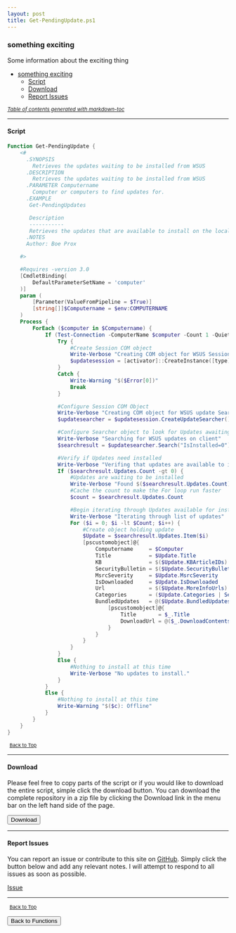 ```yaml
---
layout: post
title: Get-PendingUpdate.ps1
---
```


### something exciting

Some information about the exciting thing

- [something exciting](#something-exciting)
  - [Script](#script)
  - [Download](#download)
  - [Report Issues](#report-issues)

<small><i><a href='http://ecotrust-canada.github.io/markdown-toc/'>Table of contents generated with markdown-toc</a></i></small>

---

#### Script

```powershell
Function Get-PendingUpdate {
	<#
      .SYNOPSIS
        Retrieves the updates waiting to be installed from WSUS
      .DESCRIPTION
        Retrieves the updates waiting to be installed from WSUS
      .PARAMETER Computername
        Computer or computers to find updates for.
      .EXAMPLE
       Get-PendingUpdates

       Description
       -----------
       Retrieves the updates that are available to install on the local system
      .NOTES
      Author: Boe Prox

    #>

	#Requires -version 3.0
	[CmdletBinding(
		DefaultParameterSetName = 'computer'
	)]
	param (
		[Parameter(ValueFromPipeline = $True)]
		[string[]]$Computername = $env:COMPUTERNAME
	)
	Process {
		ForEach ($computer in $Computername) {
			If (Test-Connection -ComputerName $computer -Count 1 -Quiet) {
				Try {
					#Create Session COM object
					Write-Verbose "Creating COM object for WSUS Session"
					$updatesession = [activator]::CreateInstance([type]::GetTypeFromProgID("Microsoft.Update.Session", $computer))
				}
				Catch {
					Write-Warning "$($Error[0])"
					Break
				}

				#Configure Session COM Object
				Write-Verbose "Creating COM object for WSUS update Search"
				$updatesearcher = $updatesession.CreateUpdateSearcher()

				#Configure Searcher object to look for Updates awaiting installation
				Write-Verbose "Searching for WSUS updates on client"
				$searchresult = $updatesearcher.Search("IsInstalled=0")

				#Verify if Updates need installed
				Write-Verbose "Verifing that updates are available to install"
				If ($searchresult.Updates.Count -gt 0) {
					#Updates are waiting to be installed
					Write-Verbose "Found $($searchresult.Updates.Count) update\s!"
					#Cache the count to make the For loop run faster
					$count = $searchresult.Updates.Count

					#Begin iterating through Updates available for installation
					Write-Verbose "Iterating through list of updates"
					For ($i = 0; $i -lt $Count; $i++) {
						#Create object holding update
						$Update = $searchresult.Updates.Item($i)
						[pscustomobject]@{
							Computername     = $Computer
							Title            = $Update.Title
							KB               = $($Update.KBArticleIDs)
							SecurityBulletin = $($Update.SecurityBulletinIDs)
							MsrcSeverity     = $Update.MsrcSeverity
							IsDownloaded     = $Update.IsDownloaded
							Url              = $($Update.MoreInfoUrls)
							Categories       = ($Update.Categories | Select-Object -ExpandProperty Name)
							BundledUpdates   = @($Update.BundledUpdates) | ForEach-Object {
								[pscustomobject]@{
									Title       = $_.Title
									DownloadUrl = @($_.DownloadContents).DownloadUrl
								}
							}
						}
					}
				}
				Else {
					#Nothing to install at this time
					Write-Verbose "No updates to install."
				}
			}
			Else {
				#Nothing to install at this time
				Write-Warning "$($c): Offline"
			}
		}
	}
}
```

<span style="font-size:11px;"><a href="#"><i class="fas fa-caret-up" aria-hidden="true" style="color: white; margin-right:5px;"></i>Back to Top</a></span>

---

#### Download

Please feel free to copy parts of the script or if you would like to download the entire script, simple click the download button. You can download the complete repository in a zip file by clicking the Download link in the menu bar on the left hand side of the page.

<button class="btn" type="submit" onclick="window.open('/PowerShell/functions/windowsUpdates/Get-PendingUpdate.ps1')">
    <i class="fa fa-cloud-download-alt">
    </i>
        Download
</button>

---

#### Report Issues

You can report an issue or contribute to this site on <a href="https://github.com/BanterBoy/scripts-blog/issues">GitHub</a>. Simply click the button below and add any relevant notes. I will attempt to respond to all issues as soon as possible.

<!-- Place this tag where you want the button to render. -->

<a class="github-button" href="https://github.com/BanterBoy/scripts-blog/issues/new?title=Get-PendingUpdate.ps1&body=There is a problem with this function. Please find details below." data-show-count="true" aria-label="Issue BanterBoy/scripts-blog on GitHub">Issue</a>

---

<span style="font-size:11px;"><a href="#"><i class="fas fa-caret-up" aria-hidden="true" style="color: white; margin-right:5px;"></i>Back to Top</a></span>

<a href="/menu/_pages/functions.html">
    <button class="btn">
        <i class='fas fa-reply'>
        </i>
            Back to Functions
    </button>
</a>

[1]: http://ecotrust-canada.github.io/markdown-toc
[2]: https://github.com/googlearchive/code-prettify
